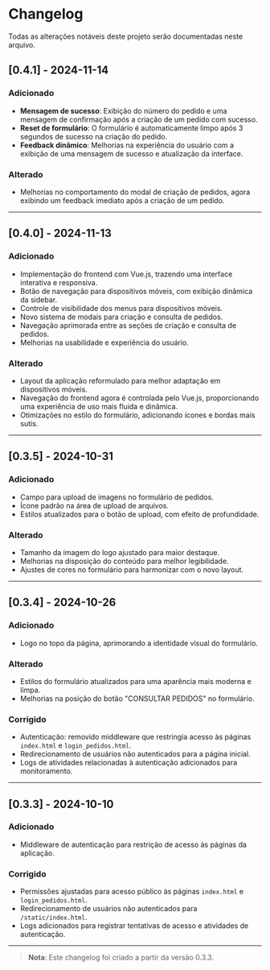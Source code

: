 # Changelog
Todas as alterações notáveis deste projeto serão documentadas neste arquivo.

## [0.4.1] - 2024-11-14
### Adicionado
- **Mensagem de sucesso**: Exibição do número do pedido e uma mensagem de confirmação após a criação de um pedido com sucesso.
- **Reset de formulário**: O formulário é automaticamente limpo após 3 segundos de sucesso na criação do pedido.
- **Feedback dinâmico**: Melhorias na experiência do usuário com a exibição de uma mensagem de sucesso e atualização da interface.

### Alterado
- Melhorias no comportamento do modal de criação de pedidos, agora exibindo um feedback imediato após a criação de um pedido.

---

## [0.4.0] - 2024-11-13
### Adicionado
- Implementação do frontend com Vue.js, trazendo uma interface interativa e responsiva.
- Botão de navegação para dispositivos móveis, com exibição dinâmica da sidebar.
- Controle de visibilidade dos menus para dispositivos móveis.
- Novo sistema de modais para criação e consulta de pedidos.
- Navegação aprimorada entre as seções de criação e consulta de pedidos.
- Melhorias na usabilidade e experiência do usuário.

### Alterado
- Layout da aplicação reformulado para melhor adaptação em dispositivos móveis.
- Navegação do frontend agora é controlada pelo Vue.js, proporcionando uma experiência de uso mais fluida e dinâmica.
- Otimizações no estilo do formulário, adicionando ícones e bordas mais sutis.

---

## [0.3.5] - 2024-10-31
### Adicionado
- Campo para upload de imagens no formulário de pedidos.
- Ícone padrão na área de upload de arquivos.
- Estilos atualizados para o botão de upload, com efeito de profundidade.

### Alterado
- Tamanho da imagem do logo ajustado para maior destaque.
- Melhorias na disposição do conteúdo para melhor legibilidade.
- Ajustes de cores no formulário para harmonizar com o novo layout.

---

## [0.3.4] - 2024-10-26
### Adicionado
- Logo no topo da página, aprimorando a identidade visual do formulário.

### Alterado
- Estilos do formulário atualizados para uma aparência mais moderna e limpa.
- Melhorias na posição do botão "CONSULTAR PEDIDOS" no formulário.

### Corrigido
- Autenticação: removido middleware que restringia acesso às páginas `index.html` e `login_pedidos.html`.
- Redirecionamento de usuários não autenticados para a página inicial.
- Logs de atividades relacionadas à autenticação adicionados para monitoramento.

---

## [0.3.3] - 2024-10-10
### Adicionado
- Middleware de autenticação para restrição de acesso às páginas da aplicação.

### Corrigido
- Permissões ajustadas para acesso público às páginas `index.html` e `login_pedidos.html`.
- Redirecionamento de usuários não autenticados para `/static/index.html`.
- Logs adicionados para registrar tentativas de acesso e atividades de autenticação.

---

> **Nota**: Este changelog foi criado a partir da versão 0.3.3.
